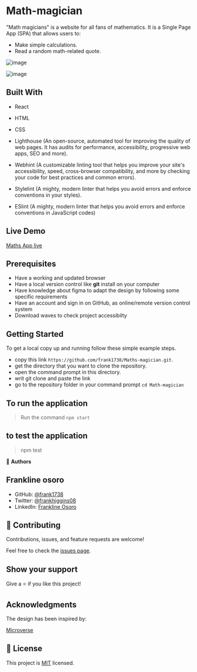 # Math-magician

"Math magicians" is a website for all fans of mathematics. It is a Single Page App (SPA) that allows users to: 
- Make simple calculations. 
- Read a random math-related quote.

![image](https://user-images.githubusercontent.com/98453979/171624564-fd57a327-e2c4-41ab-b936-c4a4a57a440d.png)

![image](https://user-images.githubusercontent.com/98453979/171625070-1cbdc4ab-c9b2-4b42-8f57-bad282b310b7.png)


## Built With

- React

- HTML

- CSS

- Lighthouse (An open-source, automated tool for improving the quality of web pages. It has audits for performance, accessibility, progressive web apps, SEO and more).

- Webhint (A customizable linting tool that helps you improve your site's accessibility, speed, cross-browser compatibility, and more by checking your code for best practices and common errors).

- Stylelint (A mighty, modern linter that helps you avoid errors and enforce conventions in your styles).

- ESlint (A mighty, modern linter that helps you avoid errors and enforce conventions in JavaScript codes)

## Live Demo

[Maths App live](https://spectacular-syrniki-34c6b1.netlify.app)

## Prerequisites

- Have a working and updated browser
- Have a local version control like **git** install on your computer
- Have knowledge about figma to adapt the design by following some specific requirements
- Have an account and sign in on GitHub, as online/remote version control system
- Download waves to check project accessibilty

## Getting Started

To get a local copy up and running follow these simple example steps.

- copy this link `https://github.com/frank1738/Maths-magician.git`.
- get the directory that you want to clone the repository.
- open the command prompt in this directory.
- writ git clone and paste the link
- go to the repository folder in your command prompt `cd Math-magician`

## To run the application

> Run the command `npm start`

## to test the application

> npm test



👤 **Authors**

## Frankline osoro

- GitHub: [@frank1738](https://github.com/frank1738)
- Twitter: [@frankhiggins08](https://twitter.com/frankhiggins08)
- LinkedIn: [Frankline Osoro](http://www.linkedin.com/in/frankline-osoro-b526ba18b)

## 🤝 Contributing

Contributions, issues, and feature requests are welcome!

Feel free to check the [issues page](../../issues/).

## Show your support

Give a ⭐️ if you like this project!

## Acknowledgments

The design has been inspired by:

[Microverse](https://www.microverse.org)

## 📝 License

This project is [MIT](./MIT.md) licensed.
